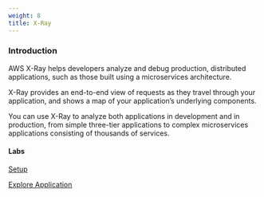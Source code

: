 ```yaml
---
weight: 8
title: X-Ray
---
```


### Introduction

AWS X-Ray helps developers analyze and debug production, distributed applications, such as those built using a microservices architecture. 

X-Ray provides an end-to-end view of requests as they travel through your application, and shows a map of your application’s underlying components. 

You can use X-Ray to analyze both applications in development and in production, from simple three-tier applications to complex microservices applications consisting of thousands of services.

#### Labs

[Setup](setup)

[Explore Application](exploreapp)
